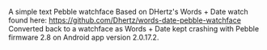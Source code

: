 A simple text Pebble watchface
Based on DHertz's Words + Date watch found here: https://github.com/Dhertz/words-date-pebble-watchface
Converted back to a watchface as Words + Date kept crashing with Pebble firmware 2.8 on Android app version 2.0.17.2.